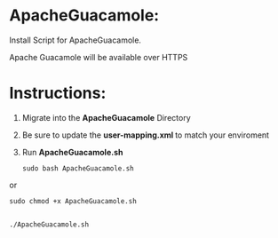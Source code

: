 # ApacheGuacamole:
Install Script for ApacheGuacamole. 

Apache Guacamole will be available over HTTPS

# Instructions:

1. Migrate into the <strong>ApacheGuacamole</strong> Directory

2. Be sure to update the <strong> user-mapping.xml </strong> to match your enviroment 

3. Run <strong>ApacheGuacamole.sh</strong>

    ```sudo bash ApacheGuacamole.sh``` 


or


    sudo chmod +x ApacheGuacamole.sh


    ./ApacheGuacamole.sh



